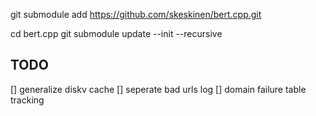 git submodule add https://github.com/skeskinen/bert.cpp.git

cd bert.cpp
git submodule update --init --recursive

## TODO
[] generalize diskv cache
[] seperate bad urls log
[] domain failure table tracking